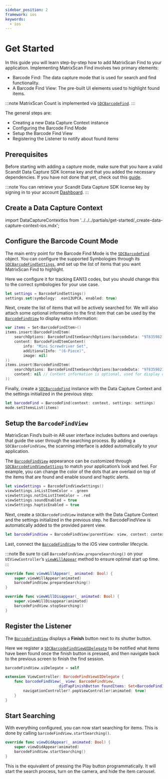 ```yaml
---
sidebar_position: 2
framework: ios
keywords:
  - ios
---
```


# Get Started

In this guide you will learn step-by-step how to add MatrixScan Find to your application. Implementing MatrixScan Find involves two primary elements:

- Barcode Find: The data capture mode that is used for search and find functionality.
- A Barcode Find View: The pre-built UI elements used to highlight found items.

:::note
MatrixScan Count is implemented via [`SDCBarcodeFind`](https://docs.scandit.com/data-capture-sdk/ios/barcode-capture/api/barcode-find.html#class-scandit.datacapture.barcode.find.BarcodeFind).
:::

The general steps are:

- Creating a new Data Capture Context instance
- Configuring the Barcode Find Mode
- Setup the Barcode Find View
- Registering the Listener to notify about found items

## Prerequisites

Before starting with adding a capture mode, make sure that you have a valid Scandit Data Capture SDK license key and that you added the necessary dependencies. If you have not done that yet, check out this [guide](/sdks/ios/add-sdk.md).

:::note
You can retrieve your Scandit Data Capture SDK license key by signing in to your account [Dashboard](https://ssl.scandit.com/dashboard/sign-in).
:::

## Create a Data Capture Context

import DataCaptureContextIos from '../../../partials/get-started/_create-data-capture-context-ios.mdx';

<DataCaptureContextIos/>

## Configure the Barcode Count Mode

The main entry point for the Barcode Find Mode is the [`SDCBarcodeFind`](https://docs.scandit.com/data-capture-sdk/ios/barcode-capture/api/barcode-find.html#class-scandit.datacapture.barcode.find.BarcodeFind) object. You can configure the supported Symbologies through its [`SDCBarcodeFindSettings`](https://docs.scandit.com/data-capture-sdk/ios/barcode-capture/api/barcode-find-settings.html#class-scandit.datacapture.barcode.find.BarcodeFindSettings), and set up the list of items that you want MatrixScan Find to highlight.

Here we configure it for tracking EAN13 codes, but you should change this to the correct symbologies for your use case.

```swift
let settings = BarcodeFindSettings()
settings.set(symbology: .ean13UPCA, enabled: true)
```

Next, create the list of items that will be actively searched for. We will also attach some optional information to the first item that can be used by the [`BarcodeFindView`](https://docs.scandit.com/data-capture-sdk/ios/barcode-capture/api/ui/barcode-find-view.html#class-scandit.datacapture.barcode.find.ui.BarcodeFindView) to display extra information:

```swift
var items = Set<BarcodeFindItem>()
items.insert(BarcodeFindItem(
    searchOptions: BarcodeFindItemSearchOptions(barcodeData: "9783598215438"),
    content: BarcodeFindItemContent(
        info: "Mini Screwdriver Set",
        additionalInfo: "(6-Piece)",
        image: nil)
))
items.insert(BarcodeFindItem(
    searchOptions: BarcodeFindItemSearchOptions(barcodeData: "9783598215414"),
    content: nil // Content information is optional, used for display only
))
```

Finally, create a [`SDCBarcodeFind`](https://docs.scandit.com/data-capture-sdk/ios/barcode-capture/api/barcode-find.html#class-scandit.datacapture.barcode.find.BarcodeFind) instance with the Data Capture Context and the settings initialized in the previous step:

```swift
let barcodeFind = BarcodeFind(context: context, settings: settings)
mode.setItemsList(items)
```

## Setup the `BarcodeFindView`

MatrixScan Find’s built-in AR user interface includes buttons and overlays that guide the user through the searching process. By adding a `SDCBarcodeFindView`, the scanning interface is added automatically to your application.

The [`BarcodeFindView`](https://docs.scandit.com/data-capture-sdk/ios/barcode-capture/api/ui/barcode-find-view.html#class-scandit.datacapture.barcode.find.ui.BarcodeFindView) appearance can be customized through [`SDCBarcodeFindViewSettings`](https://docs.scandit.com/data-capture-sdk/ios/barcode-capture/api/ui/barcode-find-view-settings.html#class-scandit.datacapture.barcode.find.ui.BarcodeFindViewSettings) to match your application’s look and feel. For example, you can change the color of the dots that are overlaid on top of the items that are found and enable sound and haptic alerts.

```swift
let viewSettings = BarcodeFindViewSettings()
viewSettings.inListItemColor = .green
viewSettings.notInListItemColor = .red
viewSettings.soundEnabled = true
viewSettings.hapticEnabled = true
```

Next, create a `SDCBarcodeFindView` instance with the Data Capture Context and the settings initialized in the previous step. he BarcodeFindView is automatically added to the provided parent view.

```swift
let barcodeFindView = BarcodeFindView(parentView: view, context: context, barcodeFind: mode, settings: viewSettings)
```

Last, connect the [`BarcodeFindView`](https://docs.scandit.com/data-capture-sdk/ios/barcode-capture/api/ui/barcode-find-view.html#class-scandit.datacapture.barcode.find.ui.BarcodeFindView) to the iOS view controller lifecycle. 

:::note
Be sure to call `BarcodeFindView.prepareSearching()` on your `UIViewController`’s [`viewWillAppear`](https://developer.apple.com/documentation/uikit/uiviewcontroller/1621510-viewwillappear) method to ensure optimal start up time.
:::

```swift
override func viewWillAppear(_ animated: Bool) {
    super.viewWillAppear(animated)
    barcodeFindView.prepareSearching()
}

override func viewWillDisappear(_ animated: Bool) {
    super.viewWillDisappear(animated)
    barcodeFindView.stopSearching()
}
```

## Register the Listener

The [`BarcodeFindView`](https://docs.scandit.com/data-capture-sdk/ios/barcode-capture/api/ui/barcode-find-view.html#class-scandit.datacapture.barcode.find.ui.BarcodeFindView) displays a **Finish** button next to its shutter button. 

Here we register a [`SDCBarcodeFindViewUIDelegate`](https://docs.scandit.com/data-capture-sdk/ios/barcode-capture/api/ui/barcode-find-view.html#interface-scandit.datacapture.barcode.find.ui.IBarcodeFindViewUiListener) to be notified what items have been found once the finish button is pressed, and then navigate back to the previous screen to finish the find session.

```swift
barcodeFindView.uiDelegate = self

extension ViewController: BarcodeFindViewUIDelegate {
    func barcodeFindView(_ view: BarcodeFindView,
                        didTapFinishButton foundItems: Set<BarcodeFindItem>) {
        navigationController?.popViewController(animated: true)
    }
}
```

## Start Searching

With everything configured, you can now start searching for items. This is done by calling `barcodeFindView.startSearching()`.

```swift
override func viewDidAppear(_ animated: Bool) {
    super.viewDidAppear(animated)
    barcodeFindView.startSearching()
}
```

This is the equivalent of pressing the Play button programmatically. It will start the search process, turn on the camera, and hide the item carousel.
